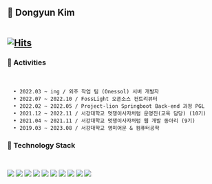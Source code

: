 

<!-- ![Github Graph](https://activity-graph.herokuapp.com/graph?username=myway00&area=false&theme=react-dark&hide_border=true&custom_title=👩‍🚀🌊DONGYUN🌊👩‍🚀) -->

<div>

<h2>🚀 Dongyun Kim
<br>
<br>
 
[![Hits](https://hits.seeyoufarm.com/api/count/incr/badge.svg?url=https%3A%2F%2Fgithub.com%2Fmyway00&count_bg=%23E8F5F9&title_bg=%237095E7&icon=&icon_color=%23FFFFFF&title=dong-yunny&edge_flat=false)](https://hits.seeyoufarm.com)

<h3>🚀 Activities </h3>
 <br>

```
  • 2022.03 ~ ing / 외주 작업 팀 (Onessol) 서버 개발자
  • 2022.07 ~ 2022.10 / FossLight 오픈소스 컨트리뷰터 
  • 2022.02 ~ 2022.05 / Project-lion Springboot Back-end 과정 PGL
  • 2021.12 ~ 2022.11 / 서강대학교 멋쟁이사자처럼 운영진(교육 담당) (10기)  
  • 2021.04 ~ 2021.11 / 서강대학교 멋쟁이사자처럼 웹 개발 동아리 (9기)  
  • 2019.03 ~ 2023.08 / 서강대학교 영미어문 & 컴퓨터공학
```
 
<!--<h3>🌼 Information </h3>
<br>

 <a href="노션주소"><img src="https://img.shields.io/badge/Notion-000000?style=flat-square&logo=Notion&logoColor=white"/></a>
<a href="https://velog.io/@주소" target="_blank"><img src="https://img.shields.io/badge/Velog-20c997?style=flat-square&logo=Vimeo&logoColor=white"/></a>
<br>
<br> -->


<h3>🚀 Technology Stack </h3> 
<!--  🚀 -->
<br>

<img src="https://img.shields.io/badge/Java-007396?style=flat-square&logo=Java&logoColor=white"/></a>
<img src="https://img.shields.io/badge/Python-3766AB?style=flat-square&logo=Python&logoColor=white"/></a>
<img src="https://img.shields.io/badge/SpringBoot-6DB33F?style=flat-square&amp;logo=SpringBoot&amp;logoColor=white" /></a>
<img src="https://img.shields.io/badge/Django-092E20?style=flat-square&logo=Django&logoColor=white"/></a>
<img src="https://img.shields.io/badge/Mysql-4479A1?style=flat-square&logo=Mysql&logoColor=white"/></a>
<img src="https://img.shields.io/badge/PostgreSQL-316192?style=flat-square&logo=postgresql&logoColor=white"/></a>
<img src="https://img.shields.io/badge/AWS-232F3E?style=flat-square&logo=AmazonAWS&logoColor=white"/></a>
<img src="https://img.shields.io/badge/NGINX-009639?style=flat-square&amp;logo=Nginx&amp;logoColor=white">
<img src="https://img.shields.io/badge/Git-F05032?style=flat-square&logo=Git&logoColor=white" />
<img src="https://img.shields.io/badge/GitHub-181717?style=flat-square&logo=GitHub&logoColor=white" /> 
<!-- <img src="https://img.shields.io/badge/Docker-006eff?style=flat-square&logo=Docker&logoColor=white"/></a>
<img src="https://img.shields.io/badge/Kubernetes-326CE5?style=flat-square&amp;logo=k8s&amp;logoColor=white"> -->
 
 
</div>
